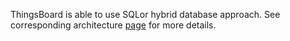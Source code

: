ThingsBoard is able to use SQLor hybrid database approach. See corresponding architecture [page](/docs/reference/#sql-vs-nosql-vs-hybrid-database-approach) for more details.  
